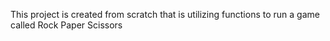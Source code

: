 This project is created from scratch that is utilizing functions to run a game called Rock Paper Scissors 